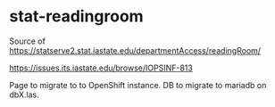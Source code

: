 # stat-readingroom
Source of https://statserve2.stat.iastate.edu/departmentAccess/readingRoom/

https://issues.its.iastate.edu/browse/IOPSINF-813

Page to migrate to to OpenShift instance.
DB to migrate to mariadb on dbX.las.
